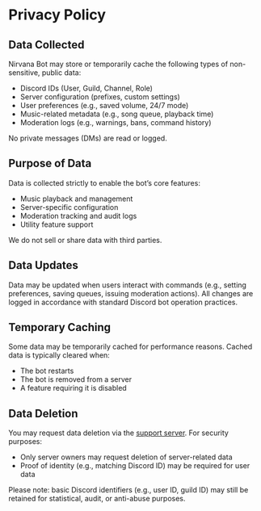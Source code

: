 # Privacy Policy

## Data Collected

Nirvana Bot may store or temporarily cache the following types of non-sensitive, public data:

* Discord IDs (User, Guild, Channel, Role)
* Server configuration (prefixes, custom settings)
* User preferences (e.g., saved volume, 24/7 mode)
* Music-related metadata (e.g., song queue, playback time)
* Moderation logs (e.g., warnings, bans, command history)

No private messages (DMs) are read or logged.

## Purpose of Data

Data is collected strictly to enable the bot’s core features:

* Music playback and management
* Server-specific configuration
* Moderation tracking and audit logs
* Utility feature support

We do not sell or share data with third parties.

## Data Updates

Data may be updated when users interact with commands (e.g., setting preferences, saving queues, issuing moderation actions). All changes are logged in accordance with standard Discord bot operation practices.

## Temporary Caching

Some data may be temporarily cached for performance reasons. Cached data is typically cleared when:

* The bot restarts
* The bot is removed from a server
* A feature requiring it is disabled

## Data Deletion

You may request data deletion via the [support server](https://discord.gg/yourserverinvite). For security purposes:

* Only server owners may request deletion of server-related data
* Proof of identity (e.g., matching Discord ID) may be required for user data

Please note: basic Discord identifiers (e.g., user ID, guild ID) may still be retained for statistical, audit, or anti-abuse purposes.